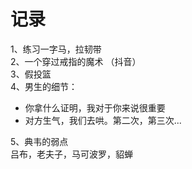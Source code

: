 # 记录
1、练习一字马，拉韧带  
2、一个穿过戒指的魔术  （抖音）  
3、假投篮  
4、男生的细节：
- 你拿什么证明，我对于你来说很重要
- 对方生气，我们去哄。第二次，第三次...

5、典韦的弱点  
    吕布，老夫子，马可波罗，貂蝉  